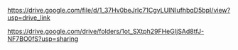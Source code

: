 https://drive.google.com/file/d/1_37Hv0beJrIc71CgyLUINIufhbqD5bpI/view?usp=drive_link

https://drive.google.com/drive/folders/1ot_SXtph29FHeGIjSAd8tfJ-NF7BO0fS?usp=sharing